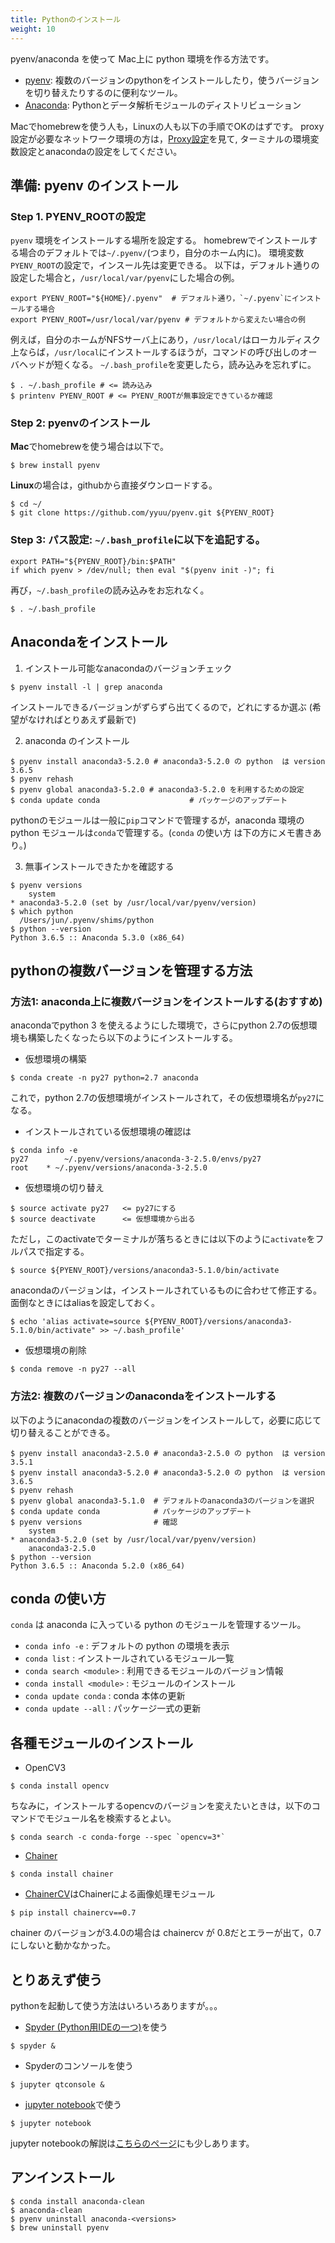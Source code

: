 ```yaml
---
title: Pythonのインストール
weight: 10
---
```


pyenv/anaconda を使って Mac上に python 環境を作る方法です。

- [pyenv](https://github.com/yyuu/pyenv): 複数のバージョンのpythonをインストールしたり，使うバージョンを切り替えたりするのに便利なツール。
- [Anaconda](https://www.continuum.io/why-anaconda): Pythonとデータ解析モジュールのディストリビューション

Macでhomebrewを使う人も，Linuxの人も以下の手順でOKのはずです。
proxy設定が必要なネットワーク環境の方は，[Proxy設定](../../proxy)を見て, ターミナルの環境変数設定とanacondaの設定をしてください。

## 準備: pyenv のインストール

### Step 1. PYENV_ROOTの設定

`pyenv` 環境をインストールする場所を設定する。
homebrewでインストールする場合のデフォルトでは`~/.pyenv/`(つまり，自分のホーム内に)。
環境変数`PYENV_ROOT`の設定で，インスール先は変更できる。
以下は，デフォルト通りの設定した場合と，`/usr/local/var/pyenv`にした場合の例。
```
export PYENV_ROOT="${HOME}/.pyenv"  # デフォルト通り，`~/.pyenv`にインストールする場合
export PYENV_ROOT=/usr/local/var/pyenv # デフォルトから変えたい場合の例
```
例えば，自分のホームがNFSサーバ上にあり，`/usr/local/`はローカルディスク上ならば，`/usr/local`にインストールするほうが，コマンドの呼び出しのオーバヘッドが短くなる。
`~/.bash_profile`を変更したら，読み込みを忘れずに。
```
$ . ~/.bash_profile # <= 読み込み
$ printenv PYENV_ROOT # <= PYENV_ROOTが無事設定できているか確認
```

### Step 2: pyenvのインストール

**Mac**でhomebrewを使う場合は以下で。
```
$ brew install pyenv
```
**Linux**の場合は，githubから直接ダウンロードする。
```
$ cd ~/
$ git clone https://github.com/yyuu/pyenv.git ${PYENV_ROOT}
```

### Step 3: パス設定: `~/.bash_profile`に以下を追記する。
```
export PATH="${PYENV_ROOT}/bin:$PATH"
if which pyenv > /dev/null; then eval "$(pyenv init -)"; fi
```
再び，`~/.bash_profile`の読み込みをお忘れなく。
```
$ . ~/.bash_profile
```

## Anacondaをインストール

1. インストール可能なanacondaのバージョンチェック
```
$ pyenv install -l | grep anaconda
```
インストールできるバージョンがずらずら出てくるので，どれにするか選ぶ
(希望がなければとりあえず最新で)

2. anaconda のインストール
```
$ pyenv install anaconda3-5.2.0 # anaconda3-5.2.0 の python  は version 3.6.5
$ pyenv rehash
$ pyenv global anaconda3-5.2.0 # anaconda3-5.2.0 を利用するための設定
$ conda update conda                    # パッケージのアップデート
```
pythonのモジュールは一般に`pip`コマンドで管理するが，anaconda 環境の python モジュールは`conda`で管理する。(`conda` の使い方
は下の方にメモ書きあり。)

3. 無事インストールできたかを確認する
```
$ pyenv versions
	system
* anaconda3-5.2.0 (set by /usr/local/var/pyenv/version)
$ which python
  /Users/jun/.pyenv/shims/python
$ python --version
Python 3.6.5 :: Anaconda 5.3.0 (x86_64)
```

## pythonの複数バージョンを管理する方法

### 方法1: anaconda上に複数バージョンをインストールする(おすすめ)

anacondaでpython 3 を使えるようにした環境で，さらにpython 2.7の仮想環境も構築したくなったら以下のようにインストールする。

- 仮想環境の構築
```
$ conda create -n py27 python=2.7 anaconda
```
これで，python 2.7の仮想環境がインストールされて，その仮想環境名が`py27`になる。

- インストールされている仮想環境の確認は
```
$ conda info -e
py27		~/.pyenv/versions/anaconda-3-2.5.0/envs/py27
root	* ~/.pyenv/versions/anaconda-3-2.5.0
```
- 仮想環境の切り替え
```
$ source activate py27   <= py27にする
$ source deactivate      <= 仮想環境から出る
```
ただし，このactivateでターミナルが落ちるときには以下のように`activate`をフルパスで指定する。
```
$ source ${PYENV_ROOT}/versions/anaconda3-5.1.0/bin/activate
```
anacondaのバージョンは，インストールされているものに合わせて修正する。
面倒なときにはaliasを設定しておく。
```
$ echo 'alias activate=source ${PYENV_ROOT}/versions/anaconda3-5.1.0/bin/activate" >> ~/.bash_profile'
```
- 仮想環境の削除
```
$ conda remove -n py27 --all
```

### 方法2: 複数のバージョンのanacondaをインストールする

以下のようにanacondaの複数のバージョンをインストールして，必要に応じて切り替えることができる。
```
$ pyenv install anaconda3-2.5.0 # anaconda3-2.5.0 の python  は version 3.5.1
$ pyenv install anaconda3-5.2.0 # anaconda3-5.2.0 の python  は version 3.6.5
$ pyenv rehash
$ pyenv global anaconda3-5.1.0  # デフォルトのanaconda3のバージョンを選択
$ conda update conda            # パッケージのアップデート
$ pyenv versions                # 確認
	system
* anaconda3-5.2.0 (set by /usr/local/var/pyenv/version)
	anaconda3-2.5.0
$ python --version
Python 3.6.5 :: Anaconda 5.2.0 (x86_64)
```

## conda の使い方
`conda` は anaconda に入っている python のモジュールを管理するツール。

- `conda info -e` : デフォルトの python の環境を表示
- `conda list` : インストールされているモジュール一覧
- `conda search <module>` : 利用できるモジュールのバージョン情報
- `conda install <module>` : モジュールのインストール
- `conda update conda` : conda 本体の更新
- `conda update --all` : パッケージ一式の更新


## 各種モジュールのインストール

<!--
- OpenCV2
```
$ conda install -c menpo opencv
```
-->
- OpenCV3
```
$ conda install opencv
```
ちなみに，インストールするopencvのバージョンを変えたいときは，以下のコマンドでモジュール名を検索するとよい。
```
$ conda search -c conda-forge --spec `opencv=3*`
```
- [Chainer](https://github.com/chainer/chainer)
```
$ conda install chainer
```
- [ChainerCV](https://github.com/chainer/chainercv)はChainerによる画像処理モジュール
```
$ pip install chainercv==0.7
```
chainer のバージョンが3.4.0の場合は chainercv が 0.8だとエラーが出て，0.7にしないと動かなかった。

## とりあえず使う

pythonを起動して使う方法はいろいろありますが。。。
- [Spyder (Python用IDEの一つ)](https://pythonhosted.org/spyder/)を使う
```
$ spyder &
```
- Spyderのコンソールを使う
```
$ jupyter qtconsole &
```
- [jupyter notebook](http://jupyter.org/)で使う
```
$ jupyter notebook
```
jupyter notebookの解説は[こちらのページ](../jupyter)にも少しあります。

## アンインストール

```
$ conda install anaconda-clean
$ anaconda-clean
$ pyenv uninstall anaconda-<versions>
$ brew uninstall pyenv
```
